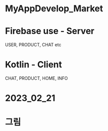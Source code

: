 # MyAppDevelop_Market

# Firebase use - Server
  USER, PRODUCT, CHAT etc
# Kotlin - Client
  CHAT, PRODUCT, HOME, INFO

# 2023_02_21

# 그림